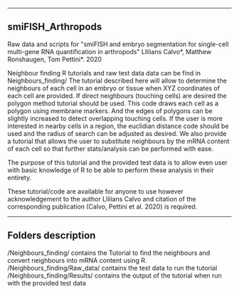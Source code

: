 --------------------
smiFISH_Arthropods
--------------------

Raw data and scripts for "smiFISH and embryo segmentation for single-cell multi-gene RNA quantification in arthropods" Llilians Calvo*, Matthew Ronshaugen, Tom Pettini*.  2020

Neighbour finding R tutorials and raw test data data can be find in Neighbours_finding/
The tutorial described here will allow to determine the neighbours of each cell in an embryo or tissue when XYZ coordinates of each cell are provided. 
If direct neighbours (touching cells) are desired the polygon method tutorial should be used. This code draws each cell as a polygon using membrane markers.
And the edges of polygons can be slightly increased to detect overlapping touching cells. 
If the user is more interested in nearby cells in a region, the euclidian distance code should be used and the radius of search can be adjusted as desired. 
We also provide a tutorial that allows the user to substitute neighbours by the mRNA content of each cell so that further stats/analysis can be performed with ease. 

The purpose of this tutorial and the provided test data is to allow even user with basic knowledge of R to be able to perform these analysis in their entirety. 

These tutorial/code are available for anyone to use however acknowledgement to the author Llilians Calvo and citation of the corresponding publication (Calvo, Pettini et al. 2020) is required. 


--------------------
Folders description
--------------------
/Neighbours_finding/ contains the Tutorial to find the neighbours and convert neighbours into mRNA content using R. 
/Neighbours_finding/Raw_data/ contains the test data to run the tutorial 
/Neighbours_finding/Results/ contains the output of the tutorial when run with the provided test data


